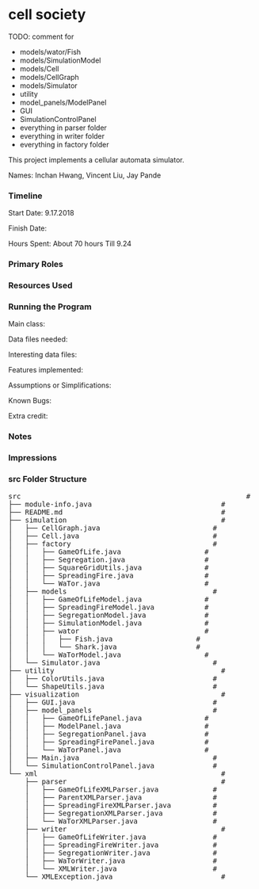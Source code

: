cell society
====

TODO: comment for 
* models/wator/Fish
* models/SimulationModel
* models/Cell
* models/CellGraph
* models/Simulator
* utility
* model_panels/ModelPanel
* GUI
* SimulationControlPanel
* everything in parser folder
* everything in writer folder
* everything in factory folder

This project implements a cellular automata simulator.

Names: Inchan Hwang, Vincent Liu, Jay Pande

### Timeline

Start Date: 9.17.2018

Finish Date: 

Hours Spent: About 70 hours Till 9.24

### Primary Roles


### Resources Used


### Running the Program

Main class:

Data files needed: 

Interesting data files:

Features implemented:

Assumptions or Simplifications:

Known Bugs:

Extra credit:


### Notes


### Impressions

### src Folder Structure
<pre>
src                                                      #
├── module-info.java                               #
├── README.md                                      #
├── simulation                                     #
│   ├── CellGraph.java                           #
│   ├── Cell.java                                #
│   ├── factory                                  #
│   │   ├── GameOfLife.java                    #
│   │   ├── Segregation.java                   #
│   │   ├── SquareGridUtils.java               #
│   │   ├── SpreadingFire.java                 #
│   │   └── WaTor.java                         #
│   ├── models                                   #
│   │   ├── GameOfLifeModel.java               #
│   │   ├── SpreadingFireModel.java            #
│   │   ├── SegregationModel.java              #
│   │   ├── SimulationModel.java               #
│   │   ├── wator                              #
│   │   │   ├── Fish.java                    #
│   │   │   └── Shark.java                   #
│   │   └── WaTorModel.java                    #
│   └── Simulator.java                           #
├── utility                                        #
│   ├── ColorUtils.java                          #
│   └── ShapeUtils.java                          #
├── visualization                                  #
│   ├── GUI.java                                 #
│   ├── model_panels                             #
│   │   ├── GameOfLifePanel.java               #
│   │   ├── ModelPanel.java                    #
│   │   ├── SegregationPanel.java              #
│   │   ├── SpreadingFirePanel.java            #
│   │   └── WaTorPanel.java                    #
│   ├── Main.java                                #
│   └── SimulationControlPanel.java              #
└── xml                                            #
    ├── parser                                     #
    │   ├── GameOfLifeXMLParser.java             #
    │   ├── ParentXMLParser.java                 #
    │   ├── SpreadingFireXMLParser.java          #
    │   ├── SegregationXMLParser.java            #
    │   └── WaTorXMLParser.java                  #
    ├── writer                                     #
    │   ├── GameOfLifeWriter.java                #
    │   ├── SpreadingFireWriter.java             #
    │   ├── SegregationWriter.java               #
    │   ├── WaTorWriter.java                     #
    │   └── XMLWriter.java                       #
    └── XMLException.java                          #
</pre>
